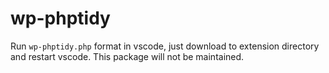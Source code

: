 # wp-phptidy

Run `wp-phptidy.php` format in vscode, just download to extension directory and restart vscode. This package will not be maintained.